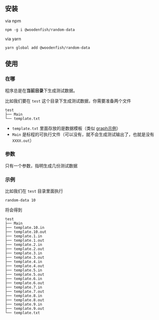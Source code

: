 ## 安装

via npm
```shell
npm -g i @woodenfish/random-data
```

via yarn
```shell
yarn global add @woodenfish/random-data
```

## 使用

### 在哪

程序总是在**当前目录**下生成测试数据。

比如我们要在 `test` 这个目录下生成测试数据，你需要准备两个文件

```shell
test
├── Main
└── template.txt
```

- `template.txt` 里面存放的是数据模板（类似 [graph示例](sample/graph.unlink.txt)）
- `Main` 是标程的可执行文件（可以没有，就不会生成测试输出了，也就是没有`XXXX.out`）

### 参数

只有一个参数，指明生成几份测试数据

### 示例

比如我们在 `test` 目录里面执行

```
random-data 10
```

将会得到

```
test
├── Main
├── template.10.in
├── template.10.out
├── template.1.in
├── template.1.out
├── template.2.in
├── template.2.out
├── template.3.in
├── template.3.out
├── template.4.in
├── template.4.out
├── template.5.in
├── template.5.out
├── template.6.in
├── template.6.out
├── template.7.in
├── template.7.out
├── template.8.in
├── template.8.out
├── template.9.in
├── template.9.out
└── template.txt
```
